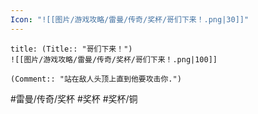 ```yaml
---
Icon: "![[图片/游戏攻略/雷曼/传奇/奖杯/哥们下来！.png|30]]"
---
```

```ad-common-bronze-trophy
title: (Title:: "哥们下来！")
![[图片/游戏攻略/雷曼/传奇/奖杯/哥们下来！.png|100]]

(Comment:: "站在敌人头顶上直到他要攻击你.")
```

#雷曼/传奇/奖杯 #奖杯 #奖杯/铜
